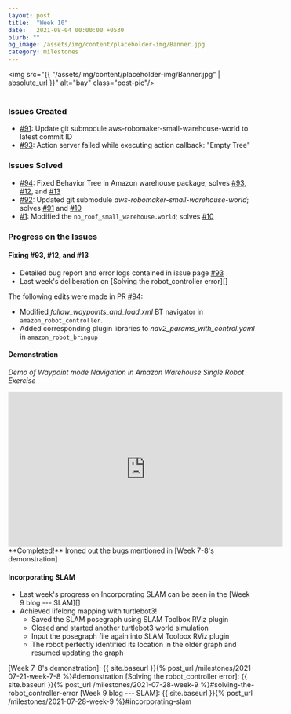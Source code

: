 ```yaml
---
layout: post
title:  "Week 10"
date:   2021-08-04 00:00:00 +0530
blurb: ""
og_image: /assets/img/content/placeholder-img/Banner.jpg
category: milestones
---
```


<img src="{{ "/assets/img/content/placeholder-img/Banner.jpg" | absolute_url }}" alt="bay" class="post-pic"/>
<br />
<br />


### Issues Created
- [#91][]: Update git submodule aws-robomaker-small-warehouse-world to latest commit ID
- [#93][]: Action server failed while executing action callback: "Empty Tree"


### Issues Solved
- [#94][]: Fixed Behavior Tree in Amazon warehouse package; solves [#93][], [#12][], and [#13][]
- [#92][]: Updated git submodule *aws-robomaker-small-warehouse-world*; solves [#91][] and [#10][]
- [#1][]: Modified the `no_roof_small_warehouse.world`; solves [#10][]


### Progress on the Issues

#### Fixing #93, #12, and #13
- Detailed bug report and error logs contained in issue page [#93][]
- Last week's deliberation on [Solving the robot_controller error][]

The following edits were made in PR [#94][]:

- Modified *follow_waypoints_and_load.xml* BT navigator in `amazon_robot_controller`.
- Added corresponding plugin libraries to *nav2_params_with_control.yaml* in `amazon_robot_bringup`


#### Demonstration
*Demo of Waypoint mode Navigation in Amazon Warehouse Single Robot Exercise*  
<iframe width="560" height="315"
src="https://www.youtube.com/embed/<ID>" 
frameborder="0" 
allow="accelerometer; autoplay; encrypted-media; gyroscope; picture-in-picture" 
allowfullscreen></iframe>
**Completed!**  
Ironed out the bugs mentioned in [Week 7-8's demonstration]



#### Incorporating SLAM
- Last week's progress on Incorporating SLAM can be seen in the [Week 9 blog --- SLAM][]
- Achieved lifelong mapping with turtlebot3!
  + Saved the SLAM posegraph using SLAM Toolbox RViz plugin
  + Closed and started another turtlebot3 world simulation
  + Input the posegraph file again into SLAM Toolbox RViz plugin
  + The robot perfectly identified its location in the older graph and resumed updating the graph



[#10]: https://github.com/TheRoboticsClub/gsoc2021-Siddharth_Saha/issues/10 "Issue #10"
[#12]: https://github.com/TheRoboticsClub/gsoc2021-Siddharth_Saha/issues/12 "Issue #12"
[#13]: https://github.com/TheRoboticsClub/gsoc2021-Siddharth_Saha/issues/13 "Issue #13"

[#91]: https://github.com/JdeRobot/CustomRobots/issues/91 "Issue #91"
[#92]: https://github.com/JdeRobot/CustomRobots/pull/92 "Pull request #92"
[#93]: https://github.com/JdeRobot/CustomRobots/issues/93 "Issue #93"
[#94]: https://github.com/JdeRobot/CustomRobots/pull/94 "Pull request #94"

[#1]: https://github.com/shreyasgokhale/aws-robomaker-small-warehouse-world/pull/1 "Pull request #1"

[Week 7-8's demonstration]: {{ site.baseurl }}{% post_url /milestones/2021-07-21-week-7-8 %}#demonstration
[Solving the robot_controller error]: {{ site.baseurl }}{% post_url /milestones/2021-07-28-week-9 %}#solving-the-robot_controller-error
[Week 9 blog --- SLAM]: {{ site.baseurl }}{% post_url /milestones/2021-07-28-week-9 %}#incorporating-slam